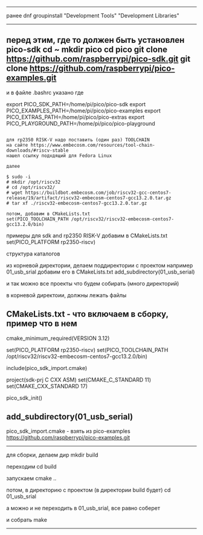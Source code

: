 --------
ранее
dnf groupinstall "Development Tools" "Development Libraries"

--------

перед этим, где то должен быть установлен pico-sdk
cd ~
mkdir pico
cd pico
git clone https://github.com/raspberrypi/pico-sdk.git
git clone https://github.com/raspberrypi/pico-examples.git
----------

и в файле .bashrc  указано где

export PICO_SDK_PATH=/home/pi/pico/pico-sdk
export PICO_EXAMPLES_PATH=/home/pi/pico/pico-examples
export PICO_EXTRAS_PATH=/home/pi/pico/pico-extras
export PICO_PLAYGROUND_PATH=/home/pi/pico/pico-playground



~~~

для rp2350 RISK-V надо поставить (один раз) TOOLCHAIN
на сайте https://www.embecosm.com/resources/tool-chain-downloads/#riscv-stable
нашел ссылку подхдящий для Fedora Linux

далее

$ sudo -i
# mkdir /opt/riscv32
# cd /opt/riscv32/
# wget https://buildbot.embecosm.com/job/riscv32-gcc-centos7-release/19/artifact/riscv32-embecosm-centos7-gcc13.2.0.tar.gz 
# tar xf ./riscv32-embecosm-centos7-gcc13.2.0.tar.gz 

потом, добавим в CMakeLists.txt
set(PICO_TOOLCHAIN_PATH /opt/riscv32/riscv32-embecosm-centos7-gcc13.2.0/bin)

~~~



примеры для sdk and rp2350 RISK-V
добавим в CMakeLists.txt
set(PICO_PLATFORM rp2350-riscv)

структура каталогов

из корневой директории, делаем поддиректории с проектом
например 01_usb_srial
добавим его в CMakeLists.txt
add_subdirectory(01_usb_serial)

и так можно все проекты  что будем собирать (много директорий)


в корневой директоии, должны лежать файлы

CMakeLists.txt - что включаем в сборку, пример что в нем
--------------------------------------------------------------------------------------------
cmake_minimum_required(VERSION 3.12)

set(PICO_PLATFORM rp2350-riscv)
set(PICO_TOOLCHAIN_PATH /opt/riscv32/riscv32-embecosm-centos7-gcc13.2.0/bin)

include(pico_sdk_import.cmake)

project(sdk-prj C CXX ASM)
set(CMAKE_C_STANDARD 11)
set(CMAKE_CXX_STANDARD 17)


pico_sdk_init()

add_subdirectory(01_usb_serial) 
--------------------------------------------------------------------------------------------

pico_sdk_import.cmake - взять из pico-examples https://github.com/raspberrypi/pico-examples.git

----------------------
для сборки, 
делаем дир
mkdir build

переходим
cd build

запускаем
cmake ..


потом, в директорию с проектом (в директории build будет)
cd 01_usb_srial

а можно и не переходить в 01_usb_srial, все равно соберет

и собрать
make

--------------------------

